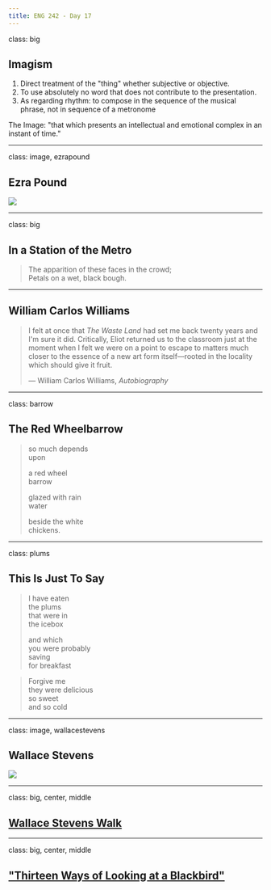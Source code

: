 ```yaml
---
title: ENG 242 - Day 17
---
```


class: big

## Imagism

1. Direct treatment of the "thing" whether subjective or objective.
2. To use absolutely no word that does not contribute to the presentation.
3. As regarding rhythm: to compose in the sequence of the musical phrase, not in sequence of a metronome

The Image: "that which presents an intellectual and emotional complex in an instant of time."

---
class: image, ezrapound

## Ezra Pound

![](http://cdn8.openculture.com/wp-content/uploads/2014/01/Ezra_Pound_by_EO_Hoppe_1920.jpg)

---
class: big
## In a Station of the Metro

> The apparition of these faces in the crowd;  
> Petals on a wet, black bough.

---

## William Carlos Williams

>  I felt at once that _The Waste Land_ had set me back twenty years and I'm sure it did. Critically, Eliot returned us to the classroom just at the moment when I felt we were on a point to escape to matters much closer to the essence of a new art form itself—rooted in the locality which should give it fruit.
>
> — William Carlos Williams, _Autobiography_
---
class: barrow
## The Red Wheelbarrow

> so much depends  
> upon 
>
> a red wheel  
> barrow 
>
> glazed with rain  
> water 
> 
> beside the white  
> chickens. 
---
class: plums
## This Is Just To Say

> I have eaten  
> the plums  
> that were in  
> the icebox
>
> and which  
> you were probably  
> saving  
> for breakfast

> Forgive me  
> they were delicious  
> so sweet  
> and so cold

---
class: image, wallacestevens

## Wallace Stevens

![](http://explorepahistory.com/kora/files/1/2/1-2-1E92-25-ExplorePAHistory-a0n0v6-a_349.jpg)

---

class: big, center, middle

## [Wallace Stevens Walk](https://maps.google.com/maps/ms?gl=us&ie=UTF8&oe=UTF8&msa=0&msid=214875509628789011166.00046d033f31ca42ef8c5&dg=feature)

---
class: big, center, middle
## ["Thirteen Ways of Looking at a Blackbird"](http://www.poetryfoundation.org/poem/174503)